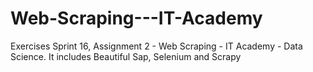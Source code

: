 # Web-Scraping---IT-Academy
Exercises Sprint 16, Assignment 2 - Web Scraping - IT Academy - Data Science. It includes Beautiful Sap, Selenium and Scrapy
